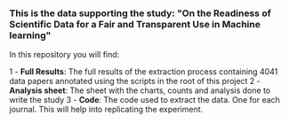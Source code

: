 ### This is the data supporting the study: "On the Readiness of Scientific Data for a Fair and Transparent Use in Machine learning"

In this repository you will find:

1 - **Full Results**: The full results of the extraction process containing 4041 data papers annotated using the scripts in the root of this project
2 - **Analysis sheet**: The sheet with the charts, counts and analysis done to write the study
3 - **Code**: The code used to extract the data. One for each journal. This will help into replicating the experiment.
